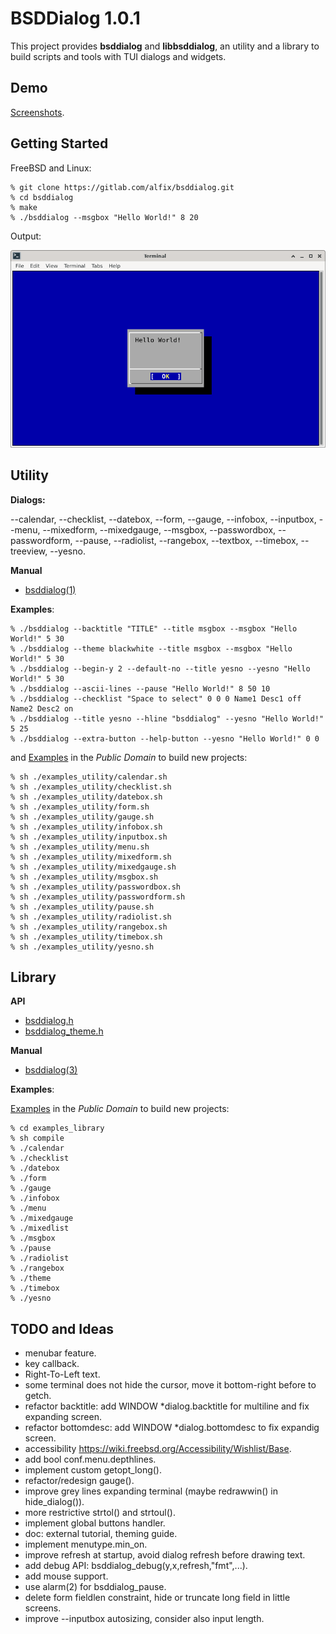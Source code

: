 # BSDDialog 1.0.1

This project provides **bsddialog** and **libbsddialog**, an utility
and a library to build scripts and tools with TUI dialogs and widgets.


## Demo

[Screenshots](https://www.flickr.com/photos/alfonsosiciliano/albums/72157720215006074).


## Getting Started

FreeBSD and Linux:

```
% git clone https://gitlab.com/alfix/bsddialog.git
% cd bsddialog
% make
% ./bsddialog --msgbox "Hello World!" 8 20
```

Output:

![screenshot](screenshot.png)


## Utility

**Dialogs:**

--calendar, --checklist, --datebox, --form, --gauge, --infobox, --inputbox,
--menu, --mixedform, --mixedgauge, --msgbox, --passwordbox, --passwordform,
--pause, --radiolist, --rangebox, --textbox, --timebox, --treeview, --yesno.

**Manual**

 - [bsddialog(1)](https://alfonsosiciliano.gitlab.io/posts/2022-01-26-manual-bsddialog.html)


**Examples**:

```
% ./bsddialog --backtitle "TITLE" --title msgbox --msgbox "Hello World!" 5 30
% ./bsddialog --theme blackwhite --title msgbox --msgbox "Hello World!" 5 30
% ./bsddialog --begin-y 2 --default-no --title yesno --yesno "Hello World!" 5 30
% ./bsddialog --ascii-lines --pause "Hello World!" 8 50 10
% ./bsddialog --checklist "Space to select" 0 0 0 Name1 Desc1 off Name2 Desc2 on
% ./bsddialog --title yesno --hline "bsddialog" --yesno "Hello World!" 5 25
% ./bsddialog --extra-button --help-button --yesno "Hello World!" 0 0
```

and [Examples](https://gitlab.com/alfix/bsddialog/-/tree/main/examples_utility)
in the _Public Domain_ to build new projects:
```
% sh ./examples_utility/calendar.sh
% sh ./examples_utility/checklist.sh
% sh ./examples_utility/datebox.sh
% sh ./examples_utility/form.sh
% sh ./examples_utility/gauge.sh
% sh ./examples_utility/infobox.sh
% sh ./examples_utility/inputbox.sh
% sh ./examples_utility/menu.sh
% sh ./examples_utility/mixedform.sh
% sh ./examples_utility/mixedgauge.sh
% sh ./examples_utility/msgbox.sh
% sh ./examples_utility/passwordbox.sh
% sh ./examples_utility/passwordform.sh
% sh ./examples_utility/pause.sh
% sh ./examples_utility/radiolist.sh
% sh ./examples_utility/rangebox.sh
% sh ./examples_utility/timebox.sh
% sh ./examples_utility/yesno.sh
```

## Library

**API**

 - [bsddialog.h](https://gitlab.com/alfix/bsddialog/-/blob/main/lib/bsddialog.h)
 - [bsddialog\_theme.h](https://gitlab.com/alfix/bsddialog/-/blob/main/lib/bsddialog_theme.h)


**Manual**

 - [bsddialog(3)](https://alfonsosiciliano.gitlab.io/posts/2022-01-15-manual-libbsddialog.html)


**Examples**:

[Examples](https://gitlab.com/alfix/bsddialog/-/tree/main/examples_library)
in the _Public Domain_ to build new projects:
```
% cd examples_library
% sh compile
% ./calendar
% ./checklist
% ./datebox
% ./form
% ./gauge
% ./infobox
% ./menu
% ./mixedgauge
% ./mixedlist
% ./msgbox
% ./pause
% ./radiolist
% ./rangebox
% ./theme
% ./timebox
% ./yesno
```


## TODO and Ideas

 - menubar feature.
 - key callback.
 - Right-To-Left text.
 - some terminal does not hide the cursor, move it bottom-right before to getch.
 - refactor backtitle: add WINDOW \*dialog.backtitle for multiline and fix expanding screen.
 - refactor bottomdesc: add WINDOW \*dialog.bottomdesc to fix expandig screen.
 - accessibility https://wiki.freebsd.org/Accessibility/Wishlist/Base.
 - add bool conf.menu.depthlines.
 - implement custom getopt\_long().
 - refactor/redesign gauge().
 - improve grey lines expanding terminal (maybe redrawwin() in hide\_dialog()).
 - more restrictive strtol() and strtoul().
 - implement global buttons handler.
 - doc: external tutorial, theming guide.
 - implement menutype.min\_on.
 - improve refresh at startup, avoid dialog refresh before drawing text.
 - add debug API: bsddialog\_debug(y,x,refresh,"fmt",...).
 - add mouse support.
 - use alarm(2) for bsddialog\_pause.
 - delete form fieldlen constraint, hide or truncate long field in little screens.
 - improve --inputbox autosizing, consider also input length.

